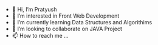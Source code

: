 - 👋 Hi, I’m Pratyush
- 👀 I’m interested in Front Web Development
- 🌱 I’m currently learning Data Structures and Algorithims
- 💞️ I’m looking to collaborate on JAVA Project
- 📫 How to reach me ...

<!---
Pratyush-Pro007/Pratyush-Pro007 is a ✨ special ✨ repository because its `README.md` (this file) appears on your GitHub profile.
You can click the Preview link to take a look at your changes.
--->
